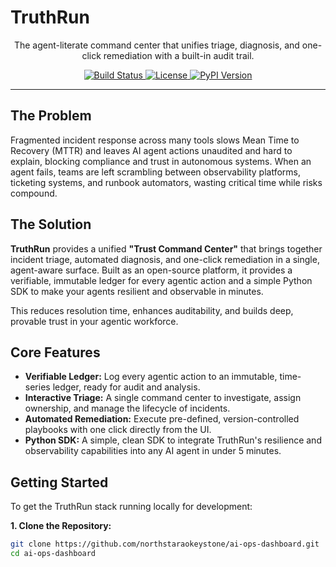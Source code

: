 # TruthRun

<div align="center">
  <p>The agent-literate command center that unifies triage, diagnosis, and one-click remediation with a built-in audit trail.</p>
</div>

<div align="center">
  <a href="https://github.com/northstaraokeystone/ai-ops-dashboard/actions/workflows/ci.yml">
    <img alt="Build Status" src="https://img.shields.io/github/actions/workflow/status/northstaraokeystone/ai-ops-dashboard/ci.yml?branch=main&style=for-the-badge&logo=github">
  </a>
  <a href="https://github.com/northstaraokeystone/ai-ops-dashboard/blob/main/license.md">
    <img alt="License" src="https://img.shields.io/github/license/northstaraokeystone/ai-ops-dashboard?style=for-the-badge&logo=apache">
  </a>
  <a href="https://pypi.org/project/truthrun/">
    <img alt="PyPI Version" src="https://img.shields.io/pypi/v/truthrun?style=for-the-badge&logo=pypi">
  </a>
</div>

---

## The Problem

Fragmented incident response across many tools slows Mean Time to Recovery (MTTR) and leaves AI agent actions unaudited and hard to explain, blocking compliance and trust in autonomous systems. When an agent fails, teams are left scrambling between observability platforms, ticketing systems, and runbook automators, wasting critical time while risks compound.

## The Solution

**TruthRun** provides a unified **"Trust Command Center"** that brings together incident triage, automated diagnosis, and one-click remediation in a single, agent-aware surface. Built as an open-source platform, it provides a verifiable, immutable ledger for every agentic action and a simple Python SDK to make your agents resilient and observable in minutes.

This reduces resolution time, enhances auditability, and builds deep, provable trust in your agentic workforce.

## Core Features

*   **Verifiable Ledger:** Log every agentic action to an immutable, time-series ledger, ready for audit and analysis.
*   **Interactive Triage:** A single command center to investigate, assign ownership, and manage the lifecycle of incidents.
*   **Automated Remediation:** Execute pre-defined, version-controlled playbooks with one click directly from the UI.
*   **Python SDK:** A simple, clean SDK to integrate TruthRun's resilience and observability capabilities into any AI agent in under 5 minutes.

## Getting Started

To get the TruthRun stack running locally for development:

**1. Clone the Repository:**
```bash
git clone https://github.com/northstaraokeystone/ai-ops-dashboard.git
cd ai-ops-dashboard
